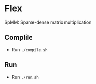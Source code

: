 # Flex
SpMM: Sparse-dense matrix multiplication

## Complile
- Run `./compile.sh`


## Run
- Run `./run.sh`
